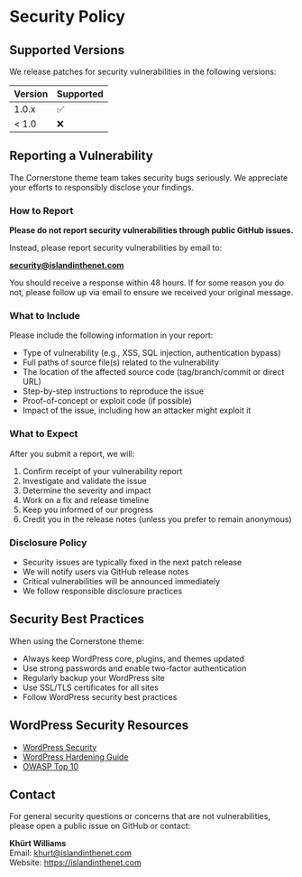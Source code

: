 # Security Policy

## Supported Versions

We release patches for security vulnerabilities in the following versions:

| Version | Supported          |
| ------- | ------------------ |
| 1.0.x   | :white_check_mark: |
| < 1.0   | :x:                |

## Reporting a Vulnerability

The Cornerstone theme team takes security bugs seriously. We appreciate your efforts to responsibly disclose your findings.

### How to Report

**Please do not report security vulnerabilities through public GitHub issues.**

Instead, please report security vulnerabilities by email to:

**security@islandinthenet.com**

You should receive a response within 48 hours. If for some reason you do not, please follow up via email to ensure we received your original message.

### What to Include

Please include the following information in your report:

- Type of vulnerability (e.g., XSS, SQL injection, authentication bypass)
- Full paths of source file(s) related to the vulnerability
- The location of the affected source code (tag/branch/commit or direct URL)
- Step-by-step instructions to reproduce the issue
- Proof-of-concept or exploit code (if possible)
- Impact of the issue, including how an attacker might exploit it

### What to Expect

After you submit a report, we will:

1. Confirm receipt of your vulnerability report
2. Investigate and validate the issue
3. Determine the severity and impact
4. Work on a fix and release timeline
5. Keep you informed of our progress
6. Credit you in the release notes (unless you prefer to remain anonymous)

### Disclosure Policy

- Security issues are typically fixed in the next patch release
- We will notify users via GitHub release notes
- Critical vulnerabilities will be announced immediately
- We follow responsible disclosure practices

## Security Best Practices

When using the Cornerstone theme:

- Always keep WordPress core, plugins, and themes updated
- Use strong passwords and enable two-factor authentication
- Regularly backup your WordPress site
- Use SSL/TLS certificates for all sites
- Follow WordPress security best practices

## WordPress Security Resources

- [WordPress Security](https://wordpress.org/about/security/)
- [WordPress Hardening Guide](https://wordpress.org/documentation/article/hardening-wordpress/)
- [OWASP Top 10](https://owasp.org/www-project-top-ten/)

## Contact

For general security questions or concerns that are not vulnerabilities, please open a public issue on GitHub or contact:

**Khürt Williams**  
Email: khurt@islandinthenet.com  
Website: https://islandinthenet.com
